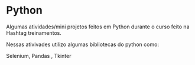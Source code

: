 # Python

Algumas atividades/mini projetos feitos em Python durante o curso feito na Hashtag treinamentos.

Nessas ativivades utilizo algumas bibliotecas do python como:

Selenium, Pandas , Tkinter
